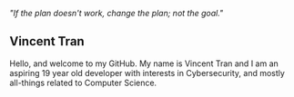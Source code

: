 <em>"If the plan doesn't work, change the plan; not the goal."</em>  
  
## Vincent Tran  
Hello, and welcome to my GitHub. My name is Vincent Tran and I am an aspiring 19 year old developer with interests in Cybersecurity, and mostly all-things related to Computer Science.  
